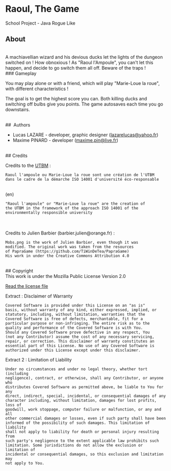 # Raoul, The Game
School Project - Java Rogue Like

## About
<br/>
A machiavellian wizard and his devious ducks let the lights of the dungeon switched on ! How obnoxious ! As "Raoul l'Ampoule", you can't let this happen, and decide to go switch them all off. Beware of the traps ! 

<br/>
### Gameplay

You may play alone or with a friend, which will play "Marie-Loue la roue", with different characteristics !

The goal is to get the highest score you can. Both killing ducks and switching off bulbs give you points. The game autosaves each time you go downstairs.


<br/>
##  Authors

+ Lucas LAZARE - developer, graphic designer (lazarelucas@yahoo.fr)
+ Maxime PINARD - developer (maxime.pin@live.fr)

<br/>
## Credits

Credits to the [UTBM](https://utbm.fr) :

    Raoul l'ampoule ou Marie-Loue la roue sont une création de l'UTBM
    dans le cadre de la démarche ISO 14001 d'université éco-responsable
    
<br/>
(en)

    "Raoul l'ampoule" or "Marie-Loue la roue" are the creation of
    the UTBM in the framework of the approach ISO 14001 of the
    environmentally responsible university

<br/>
<br/>
Credits to Julien Barbier (barbier.julien@orange.fr) :

    Mobs.png is the work of Julien Barbier, even though it was
    modified. The original work was taken from the resources
    of PapraGame (https://github.com/TiWinDeTea/PapraGame)
    His work in under the Creative Commons Attribution 4.0

<br/>
## Copyright

<br/>
This work is under the Mozilla Public License Version 2.0

[Read the license file](LICENSE)

Extract : Disclaimer of Warranty

    Covered Software is provided under this License on an "as is"
    basis, without warranty of any kind, either expressed, implied, or
    statutory, including, without limitation, warranties that the
    Covered Software is free of defects, merchantable, fit for a
    particular purpose or non-infringing. The entire risk as to the
    quality and performance of the Covered Software is with You.
    Should any Covered Software prove defective in any respect, You
    (not any Contributor) assume the cost of any necessary servicing,
    repair, or correction. This disclaimer of warranty constitutes an
    essential part of this License. No use of any Covered Software is
    authorized under this License except under this disclaimer.

Extract 2 : Limitation of Liability

    Under no circumstances and under no legal theory, whether tort (including
    negligence), contract, or otherwise, shall any Contributor, or anyone who
    distributes Covered Software as permitted above, be liable to You for any
    direct, indirect, special, incidental, or consequential damages of any
    character including, without limitation, damages for lost profits, loss of
    goodwill, work stoppage, computer failure or malfunction, or any and all
    other commercial damages or losses, even if such party shall have been
    informed of the possibility of such damages. This limitation of liability
    shall not apply to liability for death or personal injury resulting from
    such party's negligence to the extent applicable law prohibits such
    limitation. Some jurisdictions do not allow the exclusion or limitation of
    incidental or consequential damages, so this exclusion and limitation may
    not apply to You.

<br/>
